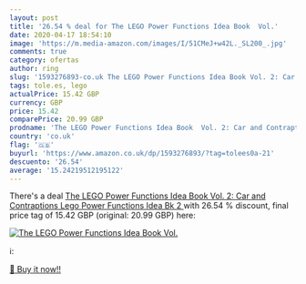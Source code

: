 ```yaml
---
layout: post
title: '26.54 % deal for The LEGO Power Functions Idea Book  Vol.'
date: 2020-04-17 18:54:10
image: 'https://m.media-amazon.com/images/I/51CMeJ+w42L._SL200_.jpg'
comments: true
category: ofertas
author: ring
slug: '1593276893-co.uk The LEGO Power Functions Idea Book Vol. 2: Car and...'
tags: tole.es, lego
actualPrice: 15.42 GBP
currency: GBP
price: 15.42
comparePrice: 20.99 GBP
prodname: 'The LEGO Power Functions Idea Book  Vol. 2: Car and Contraptions  Lego Power Functions Idea Bk 2 '
country: 'co.uk'
flag: '🇬🇧'
buyurl: 'https://www.amazon.co.uk/dp/1593276893/?tag=tolees0a-21'
descuento: '26.54'
average: '15.24219512195122'
---
```


There's a deal [The LEGO Power Functions Idea Book  Vol. 2: Car and Contraptions  Lego Power Functions Idea Bk 2 ](https://www.amazon.co.uk/dp/1593276893/?tag=tolees0a-21)  with  26.54 % discount, final price tag of  15.42 GBP (original: 20.99 GBP) here:

[![The LEGO Power Functions Idea Book  Vol.](https://m.media-amazon.com/images/I/51CMeJ+w42L._SL200_.jpg)](https://www.amazon.co.uk/dp/1593276893/?tag=tolees0a-21)

ℹ️:


[🛒 Buy it now!!](https://www.amazon.co.uk/dp/1593276893/?tag=tolees0a-21)
